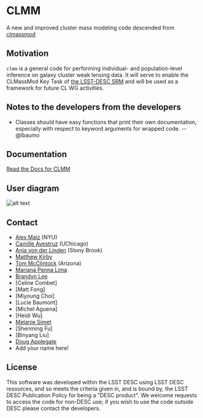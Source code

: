 # CLMM

A new and improved cluster mass modeling code descended from [clmassmod](https://github.com/LSSTDESC/clmassmod)

## Motivation

`clmm` is a general code for performing individual- and population-level inference on galaxy cluster weak lensing data.  It will serve to enable the CLMassMod Key Task of [the LSST-DESC SRM](http://lsst-desc.org/sites/default/files/DESC_SRM_V1_1.pdf) and will be used as a framework for future CL WG activities.

## Notes to the developers from the developers

* Classes should have easy functions that print their own documentation, especially with respect to keyword arguments for wrapped code.  --@lbaumo

## Documentation

[Read the Docs for CLMM](https://clmm.readthedocs.io/en/latest/index.html)

## User diagram

![alt text](https://docs.google.com/drawings/d/e/2PACX-1vTW-znFgWbhgJZBFIyLNvv1oJzFa7FJHpi1o3_KHfV99pB4DDk3iiWxjdSCUPl1OG3zeiW9QxPQaYpe/pub?w=1477&h=1040)

## Contact

* [Alex Malz](https://github.com/aimalz) (NYU)
* [Camille Avestruz](https://github.com/cavestruz) (UChicago)
* [Anja von der Linden](https://github.com/anjavdl) (Stony Brook)
* [Matthew Kirby](https://github.com/matthewkirby)
* [Tom McClintock](https://github.com/tmcclintock) (Arizona)
* [Mariana Penna Lima](https://github.com/pennalima)
* [Brandyn Lee](https://github.com/brandynlee)
* [Celine Combet]
* [Matt Fong]
* [Miyoung Choi]
* [Lucie Baumont]
* [Michel Aguena]
* [Heidi Wu]
* [Melanie Simet](https://github.com/msimet)
* [Shenming Fu]
* [Binyang Liu]
* [Doug Applegate](https://github.com/deapplegate)
* Add your name here!


## License
This software was developed within the LSST DESC using LSST DESC resources, and so meets the criteria given in, and is bound by, the LSST DESC Publication Policy for being a "DESC product". We welcome requests to access the code for non-DESC use; if you wish to use the code outside DESC please contact the developers.
